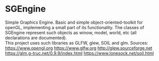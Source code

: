 # SGEngine
Simple Graphics Engine. Basic and simple object-oriented-toolkit for openGL, implementing a small part of its functionality.
The classes of SGEngine represent such objects as winow, model, world, etc (all declarations are documented).  
This project uses such libraries as GLFW, glew, SOIL and glm.
Sources:
https://www.opengl.org
https://www.glfw.org
http://glew.sourceforge.net
https://glm.g-truc.net/0.9.9/index.html
https://www.lonesock.net/soil.html
